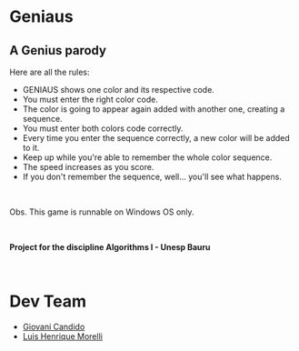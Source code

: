 # Geniaus

## A Genius parody

Here are all the rules: 

* GENIAUS shows one color and its respective code.
* You must enter the right color code.
* The color is going to appear again added with another one, creating a sequence.
* You must enter both colors code correctly.
* Every time you enter the sequence correctly, a new color will be added to it.
* Keep up while you're able to remember the whole color sequence.
* The speed increases as you score.
* If you don't remember the sequence, well... you'll see what happens.

<br />

Obs. This game is runnable on Windows OS only.

<br />

**Project for the discipline Algorithms I - Unesp Bauru**

<br />

# Dev Team

* [Giovani Candido](https://github.com/giovcandido)
* [Luis Henrique Morelli](https://github.com/Xilsu)